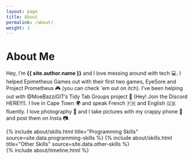 ```yaml
---
layout: page
title: About
permalink: /about/
weight: 1
---
```


# **About Me**

Hey, I’m **{{ site.author.name }}** and I love messing around with tech 💻. I helped Epimetheus Games out with their first two games, EyeSore and Project Prometheus 🎮 (you can check 'em out on itch). I’ve been helping out with @MoeBazziGIT’s Tidy Tab Groups project 🧹 (Hey! Join the Discord HERE!!!). I live in Cape Town 🌍 and speak French 🇫🇷 and English 🇬🇧 fluently. I love photography 📸 and I take pictures with my crappy phone 📱 and post them on Insta 📷.

<div class="row">
{% include about/skills.html title="Programming Skills" source=site.data.programming-skills %}
{% include about/skills.html title="Other Skills" source=site.data.other-skills %}
</div>

<div class="row">
{% include about/timeline.html %}
</div>